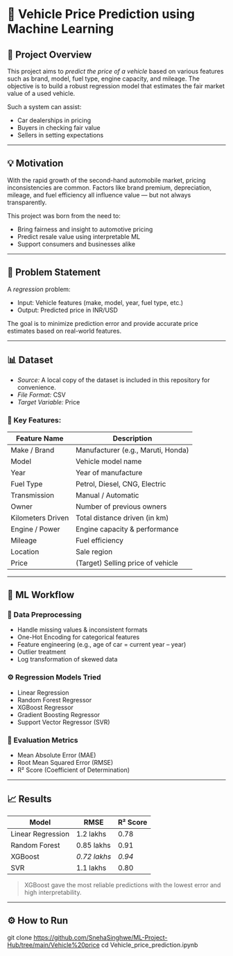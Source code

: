 # 🚗 Vehicle Price Prediction using Machine Learning

## 📌 Project Overview

This project aims to *predict the price of a vehicle* based on various features such as brand, model, fuel type, engine capacity, and mileage. The objective is to build a robust regression model that estimates the fair market value of a used vehicle.

Such a system can assist:
- Car dealerships in pricing
- Buyers in checking fair value
- Sellers in setting expectations

---

## 💡 Motivation

With the rapid growth of the second-hand automobile market, pricing inconsistencies are common. Factors like brand premium, depreciation, mileage, and fuel efficiency all influence value — but not always transparently.

This project was born from the need to:
- Bring fairness and insight to automotive pricing
- Predict resale value using interpretable ML
- Support consumers and businesses alike

---

## 🧠 Problem Statement

A *regression* problem:
- Input: Vehicle features (make, model, year, fuel type, etc.)
- Output: Predicted price in INR/USD

The goal is to minimize prediction error and provide accurate price estimates based on real-world features.

---

## 📊 Dataset

- *Source:* A local copy of the dataset is included in this repository for convenience.
- *File Format:* CSV
- *Target Variable:* Price

### 🔑 Key Features:

| Feature Name       | Description                          |
|--------------------|--------------------------------------|
| Make / Brand       | Manufacturer (e.g., Maruti, Honda)   |
| Model              | Vehicle model name                   |
| Year               | Year of manufacture                  |
| Fuel Type          | Petrol, Diesel, CNG, Electric        |
| Transmission       | Manual / Automatic                   |
| Owner              | Number of previous owners            |
| Kilometers Driven  | Total distance driven (in km)        |
| Engine / Power     | Engine capacity & performance        |
| Mileage            | Fuel efficiency                      |
| Location           | Sale region                          |
| Price              | (Target) Selling price of vehicle    |

---

## 🔧 ML Workflow

### 🧹 Data Preprocessing
- Handle missing values & inconsistent formats
- One-Hot Encoding for categorical features
- Feature engineering (e.g., age of car = current year – year)
- Outlier treatment
- Log transformation of skewed data

### ⚙ Regression Models Tried
- Linear Regression
- Random Forest Regressor
- XGBoost Regressor
- Gradient Boosting Regressor
- Support Vector Regressor (SVR)

### 📏 Evaluation Metrics
- Mean Absolute Error (MAE)
- Root Mean Squared Error (RMSE)
- R² Score (Coefficient of Determination)

---

## 📈 Results

| Model                 | RMSE     | R² Score |
|----------------------|----------|----------|
| Linear Regression     | 1.2 lakhs | 0.78     |
| Random Forest         | 0.85 lakhs | 0.91    |
| XGBoost               | *0.72 lakhs* | *0.94* |
| SVR                   | 1.1 lakhs | 0.80     |

> XGBoost gave the most reliable predictions with the lowest error and high interpretability.

---

## ⚙ How to Run
git clone https://github.com/SnehaSinghwe/ML-Project-Hub/tree/main/Vehicle%20price
cd Vehicle_price_prediction.ipynb
